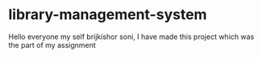 # library-management-system
Hello everyone my self brijkishor soni, 
I have made this project which was the part of my assignment
